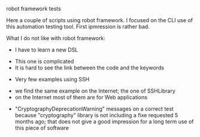 robot framework tests

Here a couple of scripts using robot framework. I focused on the CLI use of this automation testing tool. First ipmression is rather bad.

What I do not like with robot framework:
- I have to learn a new DSL
* This one is complicated
* It is hard to see the link between the code and the keywords
- Very few examples using SSH
* we find the same example on the Internet; the one of SSHLibrary
* on the Internet most of them are for Web applications
- "CryptographyDeprecationWarning" messages on a correct test because "cryptography" library is not including a fixe requested 5 months ago; that does not give a good impression for a long term use of this piece of software

